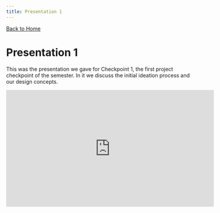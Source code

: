 ```yaml
---
title: Presentation 1
---
```

[Back to Home](index)
# Presentation 1
This was the presentation we gave for Checkpoint 1, the first project checkpoint of the semester. In it we discuss the initial ideation process and our design concepts. 

<iframe width="560" height="315" src="https://www.youtube.com/embed/SYfvdtbThY8" title="YouTube video player" frameborder="0" allow="accelerometer; autoplay; clipboard-write; encrypted-media; gyroscope; picture-in-picture; web-share" allowfullscreen></iframe>
